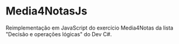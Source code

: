 # Media4NotasJs
Reimplementação em JavaScript do exercício Media4Notas da lista "Decisão e operações lógicas" do Dev C#.
